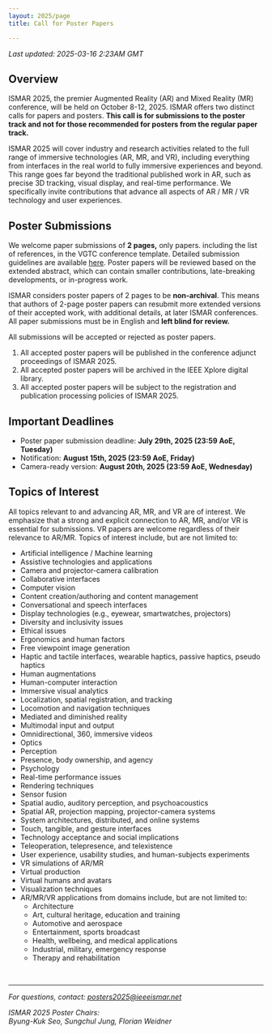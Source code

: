```yaml
---
layout: 2025/page
title: Call for Poster Papers

---
```

*Last updated: 2025-03-16 2:23AM GMT*

## Overview

ISMAR 2025, the premier Augmented Reality (AR) and Mixed Reality (MR) conference, will be held on October 8-12, 2025. ISMAR offers two distinct calls for papers and posters. **This call is for submissions to the poster track and not for those recommended for posters from the regular paper track.**

ISMAR 2025 will cover industry and research activities related to the full range of immersive technologies (AR, MR, and VR), including everything from interfaces in the real world to fully immersive experiences and beyond. This range goes far beyond the traditional published work in AR, such as precise 3D tracking, visual display, and real-time performance. We specifically invite contributions that advance all aspects of AR / MR / VR technology and user experiences.

## Poster Submissions

We welcome paper submissions of **2 pages,** only papers. including the list of references, in the VGTC conference template. Detailed submission guidelines are available [here](/2025/contribute/guidelines/poster-paper-guidelines/). Poster papers will be reviewed based on the extended abstract, which can contain smaller contributions, late-breaking developments, or in-progress work. 

ISMAR considers poster papers of 2 pages to be **non-archival**. This means that authors of 2-page poster papers can resubmit more extended versions of their accepted work, with additional details, at later ISMAR conferences. All paper submissions must be in English and **left blind for review.**

All submissions will be accepted or rejected as poster papers.

1. All accepted poster papers will be published in the conference adjunct proceedings of ISMAR 2025.
2.  All accepted poster papers will be archived in the IEEE Xplore digital library.
3.  All accepted poster papers will be subject to the registration and publication processing policies of ISMAR 2025.

## Important Deadlines

- Poster paper submission deadline: **July 29th, 2025 (23:59 AoE, Tuesday)**
- Notification: **August 15th, 2025 (23:59 AoE, Friday)**
- Camera-ready version: **August 20th, 2025 (23:59 AoE, Wednesday)**


## Topics of Interest

All topics relevant to and advancing AR, MR, and VR are of interest. We emphasize that a strong and explicit connection to AR, MR, and/or VR is essential for submissions. VR papers are welcome regardless of their relevance to AR/MR. Topics of interest include, but are not limited to:

- Artificial intelligence / Machine learning
- Assistive technologies and applications
- Camera and projector-camera calibration
- Collaborative interfaces
- Computer vision
- Content creation/authoring and content management
- Conversational and speech interfaces
- Display technologies (e.g., eyewear, smartwatches, projectors)
- Diversity and inclusivity issues
- Ethical issues
- Ergonomics and human factors
- Free viewpoint image generation
- Haptic and tactile interfaces, wearable haptics, passive haptics, pseudo haptics
- Human augmentations
- Human-computer interaction
- Immersive visual analytics
- Localization, spatial registration, and tracking
- Locomotion and navigation techniques
- Mediated and diminished reality
- Multimodal input and output
- Omnidirectional, 360, immersive videos
- Optics
- Perception
- Presence, body ownership, and agency
- Psychology
- Real-time performance issues
- Rendering techniques
- Sensor fusion
- Spatial audio, auditory perception, and psychoacoustics
- Spatial AR, projection mapping, projector-camera systems
- System architectures, distributed, and online systems
- Touch, tangible, and gesture interfaces
- Technology acceptance and social implications
- Teleoperation, telepresence, and telexistence
- User experience, usability studies, and human-subjects experiments
- VR simulations of AR/MR
- Virtual production
- Virtual humans and avatars
- Visualization techniques
- AR/MR/VR applications from domains include, but are not limited to:
  - Architecture
  - Art, cultural heritage, education and training
  - Automotive and aerospace
  - Entertainment, sports broadcast
  - Health, wellbeing, and medical applications
  - Industrial, military, emergency response
  - Therapy and rehabilitation

<br>

---

*For questions, contact: posters2025@ieeeismar.net*

*ISMAR 2025 Poster Chairs:<br>Byung-Kuk Seo, Sungchul Jung, Florian Weidner*
